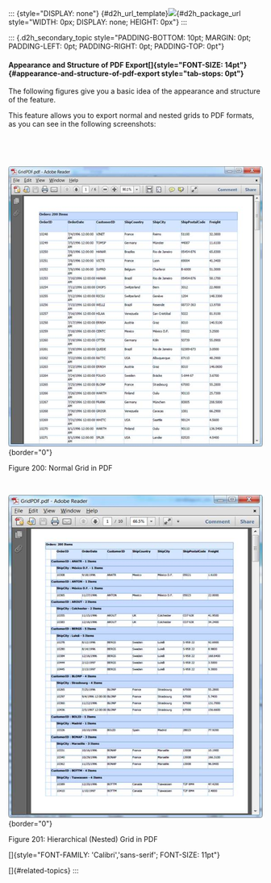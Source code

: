 ::: {style="DISPLAY: none"}
[](ms-xhelp:///?Id=d2h_url_template){#d2h_url_template}![](!package_url!){#d2h_package_url style="WIDTH: 0px; DISPLAY: none; HEIGHT: 0px"}
:::

::: {.d2h_secondary_topic style="PADDING-BOTTOM: 10pt; MARGIN: 0pt; PADDING-LEFT: 0pt; PADDING-RIGHT: 0pt; PADDING-TOP: 0pt"}
#### Appearance and Structure of PDF Export[]{style="FONT-SIZE: 14pt"} {#appearance-and-structure-of-pdf-export style="tab-stops: 0pt"}

The following figures give you a basic idea of the appearance and structure of the feature.

This feature allows you to export normal and nested grids to PDF formats, as you can see in the following screenshots:

 

 

![](ImagesExt/image58_187.jpg){border="0"}

Figure 200: Normal Grid in PDF

 

![](ImagesExt/image58_188.jpg){border="0"}

Figure 201: Hierarchical (Nested) Grid in PDF

[]{style="FONT-FAMILY: 'Calibri','sans-serif'; FONT-SIZE: 11pt"} 

[]{#related-topics}
:::
